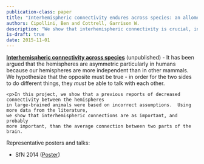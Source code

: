 ```yaml
---
publication-class: paper
title: "Interhemispheric connectivity endures across species: an allometric expose on the corpus callosum"
authors: Cipollini, Ben and Cottrell, Garrison W.
description: "We show that interhemispheric connectivity is crucial, independent of brain size, by better estimating within- and across-hemisphere connectivity, and factoring in that interhemispheric connectivity is mostly homotopic, regardless of brain size."
is-draft: true
date: 2015-11-01
---
```



<p>
    <b><u>Interhemispheric connectivity across species</u></b> (unpublished) - It has been argued that the hemispheres
    are asymmetric particularly in humans because our hemispheres are more independent than in other
    mammals.  We hypothesize that the opposite must be true - in order for the two sides to do
    different things, they <i>must</i> be able to talk with each other.
    </p>

    <p>In this project, we show that a previous reports of decreased connectivity between the hemispheres
    in large-brained animals were based on incorrect assumptions.  Using more data from the literature,
    we show that interhemispheric connections are as important, and probably
    more important, than the average connection between two parts of the brain.
</p>
<p>
    Representative posters and talks:
    <ul>
        <li>SfN 2014 (<a href="http://cseweb.ucsd.edu/~bcipolli/docs/posters/Cipollini_Cottrell_SfN_2014_Ringo.pdf">Poster</a>)</li>
    </ul>
</p>
